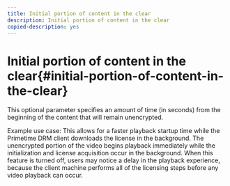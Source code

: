 ```yaml
---
title: Initial portion of content in the clear
description: Initial portion of content in the clear
copied-description: yes
---
```


# Initial portion of content in the clear{#initial-portion-of-content-in-the-clear}

This optional parameter specifies an amount of time (in seconds) from the beginning of the content that will remain unencrypted.

Example use case: This allows for a faster playback startup time while the Primetime DRM client downloads the license in the background. The unencrypted portion of the video begins playback immediately while the initialization and license acquisition occur in the background. When this feature is turned off, users may notice a delay in the playback experience, because the client machine performs all of the licensing steps before any video playback can occur. 
